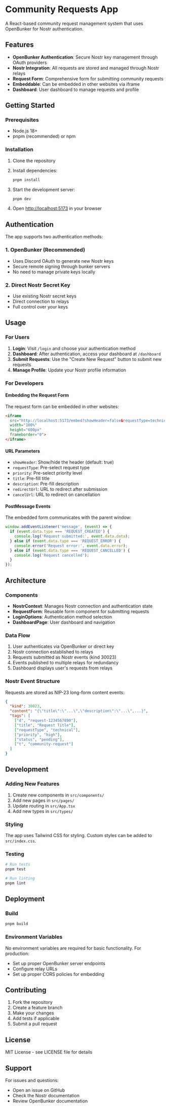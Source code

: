 # Community Requests App

A React-based community request management system that uses OpenBunker for Nostr authentication.

## Features

- **OpenBunker Authentication**: Secure Nostr key management through OAuth providers
- **Nostr Integration**: All requests are stored and managed through Nostr relays
- **Request Form**: Comprehensive form for submitting community requests
- **Embeddable**: Can be embedded in other websites via iframe
- **Dashboard**: User dashboard to manage requests and profile

## Getting Started

### Prerequisites

- Node.js 18+ 
- pnpm (recommended) or npm

### Installation

1. Clone the repository
2. Install dependencies:
   ```bash
   pnpm install
   ```

3. Start the development server:
   ```bash
   pnpm dev
   ```

4. Open [http://localhost:5173](http://localhost:5173) in your browser

## Authentication

The app supports two authentication methods:

### 1. OpenBunker (Recommended)
- Uses Discord OAuth to generate new Nostr keys
- Secure remote signing through bunker servers
- No need to manage private keys locally

### 2. Direct Nostr Secret Key
- Use existing Nostr secret keys
- Direct connection to relays
- Full control over your keys

## Usage

### For Users

1. **Login**: Visit `/login` and choose your authentication method
2. **Dashboard**: After authentication, access your dashboard at `/dashboard`
3. **Submit Requests**: Use the "Create New Request" button to submit new requests
4. **Manage Profile**: Update your Nostr profile information

### For Developers

#### Embedding the Request Form

The request form can be embedded in other websites:

```html
<iframe 
  src="http://localhost:5173/embed?showHeader=false&requestType=technical" 
  width="100%" 
  height="600px"
  frameborder="0">
</iframe>
```

#### URL Parameters

- `showHeader`: Show/hide the header (default: true)
- `requestType`: Pre-select request type
- `priority`: Pre-select priority level
- `title`: Pre-fill title
- `description`: Pre-fill description
- `redirectUrl`: URL to redirect after submission
- `cancelUrl`: URL to redirect on cancellation

#### PostMessage Events

The embedded form communicates with the parent window:

```javascript
window.addEventListener('message', (event) => {
  if (event.data.type === 'REQUEST_CREATED') {
    console.log('Request submitted:', event.data.data);
  } else if (event.data.type === 'REQUEST_ERROR') {
    console.error('Request error:', event.data.error);
  } else if (event.data.type === 'REQUEST_CANCELLED') {
    console.log('Request cancelled');
  }
});
```

## Architecture

### Components

- **NostrContext**: Manages Nostr connection and authentication state
- **RequestForm**: Reusable form component for submitting requests
- **LoginOptions**: Authentication method selection
- **DashboardPage**: User dashboard and navigation

### Data Flow

1. User authenticates via OpenBunker or direct key
2. Nostr connection established to relays
3. Requests submitted as Nostr events (kind 30023)
4. Events published to multiple relays for redundancy
5. Dashboard displays user's requests from relays

### Nostr Event Structure

Requests are stored as NIP-23 long-form content events:

```json
{
  "kind": 30023,
  "content": "{\"title\":\"...\",\"description\":\"...\",...}",
  "tags": [
    ["d", "request-1234567890"],
    ["title", "Request Title"],
    ["requestType", "technical"],
    ["priority", "high"],
    ["status", "pending"],
    ["t", "community-request"]
  ]
}
```

## Development

### Adding New Features

1. Create new components in `src/components/`
2. Add new pages in `src/pages/`
3. Update routing in `src/App.tsx`
4. Add new types in `src/types/`

### Styling

The app uses Tailwind CSS for styling. Custom styles can be added to `src/index.css`.

### Testing

```bash
# Run tests
pnpm test

# Run linting
pnpm lint
```

## Deployment

### Build

```bash
pnpm build
```

### Environment Variables

No environment variables are required for basic functionality. For production:

- Set up proper OpenBunker server endpoints
- Configure relay URLs
- Set up proper CORS policies for embedding

## Contributing

1. Fork the repository
2. Create a feature branch
3. Make your changes
4. Add tests if applicable
5. Submit a pull request

## License

MIT License - see LICENSE file for details

## Support

For issues and questions:
- Open an issue on GitHub
- Check the Nostr documentation
- Review OpenBunker documentation
